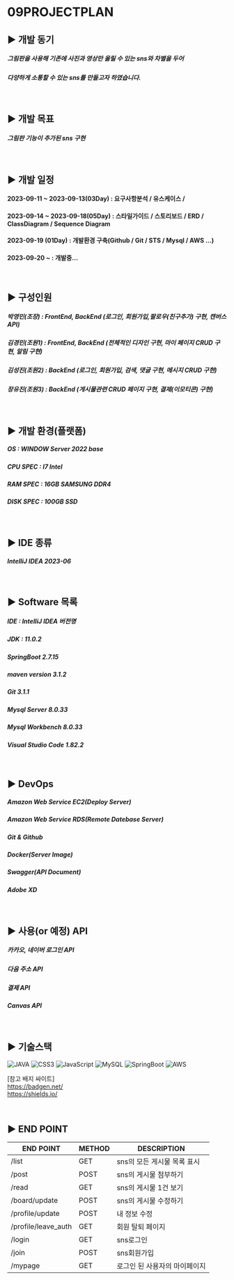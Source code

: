 09PROJECTPLAN
=

## ▶️ 개발 동기

##### 그림판을 사용해 기존에 사진과 영상만 올릴 수 있는 sns와 차별을 두어
##### 다양하게 소통할 수 있는 sns를 만들고자 하였습니다.
<br/>

## ▶️ 개발 목표

##### 그림판 기능이 추가된 sns 구현
<br/>

## ▶️ 개발 일정
#### 2023-09-11 ~ 2023-09-13(03Day) : 요구사항분석 / 유스케이스 / 
#### 2023-09-14 ~ 2023-09-18(05Day) : 스타일가이드 / 스토리보드 / ERD / ClassDiagram / Sequence Diagram
#### 2023-09-19 (01Day) : 개발환경 구축(Github / Git / STS / Mysql / AWS ...)
#### 2023-09-20 ~       : 개발중...

<br/>

## ▶️ 구성인원 

##### 박영민(조장) : FrontEnd, BackEnd (로그인, 회원가입,팔로우(친구추가) 구현, 캔버스 API)
##### 김경민(조원1) : FrontEnd, BackEnd (전체적인 디자인 구현, 마이 페이지 CRUD 구현, 알림 구현)
##### 김성진(조원2) : BackEnd (로그인, 회원가입, 검색, 댓글 구현, 메시지 CRUD 구현)
##### 장유진(조원3) : BackEnd (게시물관련 CRUD 페이지 구현, 결제(이모티콘) 구현)
<br/>

## ▶️ 개발 환경(플랫폼)

##### OS : WINDOW Server 2022 base
##### CPU SPEC : I7 Intel 
##### RAM SPEC : 16GB SAMSUNG DDR4
##### DISK SPEC : 100GB SSD 

<br/>

## ▶️ IDE 종류

##### IntelliJ IDEA 2023-06
<br/>

## ▶️ Software 목록

##### IDE : IntelliJ IDEA 버전명
##### JDK : 11.0.2
##### SpringBoot 2.7.15
##### maven version 3.1.2
##### Git 3.1.1
##### Mysql Server 8.0.33
##### Mysql Workbench 8.0.33
##### Visual Studio Code 1.82.2
<br/>

## ▶️ DevOps 

##### Amazon Web Service EC2(Deploy Server)
##### Amazon Web Service RDS(Remote Datebase Server)
##### Git & Github
##### Docker(Server Image)
##### Swagger(API Document)
##### Adobe XD
<br/>



## ▶️ 사용(or 예정) API

##### 카카오, 네이버 로그인 API
##### 다음 주소 API
##### 결제 API
##### Canvas API

<br/>

## ▶️ 기술스택

![JAVA](https://img.shields.io/badge/html5-%23E34F26.svg?style=for-the-badge&logo=html5&logoColor=white)
![CSS3](https://img.shields.io/badge/css3-%231572B6.svg?style=for-the-badge&logo=css3&logoColor=white)
![JavaScript](https://img.shields.io/badge/javascript-%23323330.svg?style=for-the-badge&logo=javascript&logoColor=%23F7DF1E)
![MySQL](https://img.shields.io/badge/mysql-%2300f.svg?style=for-the-badge&logo=mysql&logoColor=white)
![SpringBoot](https://img.shields.io/badge/springboot-8A2BE2)
![AWS](https://img.shields.io/badge/AWS-%23FF9900.svg?style=for-the-badge&logo=amazon-aws&logoColor=white)


[참고 배지 싸이트] <br/>
https://badgen.net/ <br/>
https://shields.io/


<br/>

## ▶️ END POINT 

|END POINT|METHOD|DESCRIPTION|
|------|---|---|
|/list|GET|sns의 모든 게시물 목록 표시|
|/post|POST|sns의 게시물 첨부하기|
|/read|GET|sns의 게시물 1건 보기|
|/board/update|POST|sns의 게시물 수정하기|
|/profile/update|POST|내 정보 수정|
|/profile/leave_auth|GET|회원 탈퇴 페이지|
|/login|GET|sns로그인|
|/join|POST|sns회원가입|
|/mypage|GET|로그인 된 사용자의 마이페이지|

<br/>






